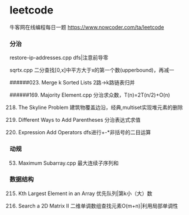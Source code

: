# leetcode
牛客网在线编程每日一题 https://www.nowcoder.com/ta/leetcode

### 分治
restore-ip-addresses.cpp                  dfs|注意前导零

sqrtx.cpp                                 二分查找[0,x]中平方大于x的第一个数(upperbound)，再减一

######023. Merge k Sorted Lists                  2路->k路链表归并

######169. Majority Element.cpp                 分治求众数，T(n)=2T(n/2)+O(n)

218. The Skyline Problem                  建筑物覆盖边沿，经典,multiset实现堆元素的删除

241. Different Ways to Add Parentheses    分治表达式求值

282. Expression Add Operators             dfs进行+-*非括号的二目运算


### 动规  
53. Maximum Subarray.cpp                  最大连续子序列和

### 数据结构
215. Kth Largest Element in an Array      优先队列|第k小（大）数

240. Search a 2D Matrix II                二维单调数组查找元素O(m+n)|利用局部单调性
